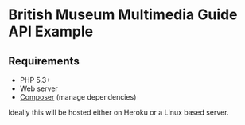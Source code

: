 # British Museum Multimedia Guide API Example

## Requirements

* PHP 5.3+
* Web server
* [Composer](http://getcomposer.org/) (manage dependencies)

Ideally this will be hosted either on Heroku or a Linux based server.